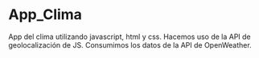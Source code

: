 # App_Clima
App del clima utilizando javascript, html y css. Hacemos uso de la API de geolocalización de JS. Consumimos los datos de la API de OpenWeather.
